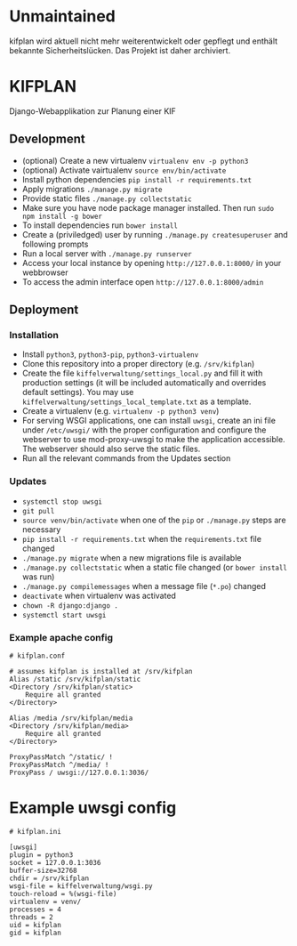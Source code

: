 
# Unmaintained
kifplan wird aktuell nicht mehr weiterentwickelt oder gepflegt und enthält bekannte Sicherheitslücken. Das Projekt ist daher archiviert.

# KIFPLAN

Django-Webapplikation zur Planung einer KIF

## Development

* (optional) Create a new virtualenv `virtualenv env -p python3`
* (optional) Activate vairtualenv `source env/bin/activate`
* Install python dependencies `pip install -r requirements.txt`
* Apply migrations `./manage.py migrate`
* Provide static files `./manage.py collectstatic` 
* Make sure you have node package manager installed. Then run `sudo npm install -g bower`
* To install dependencies run `bower install`
* Create a (priviledged) user by running `./manage.py createsuperuser` and following prompts
* Run a local server with `./manage.py runserver`
* Access your local instance by opening `http://127.0.0.1:8000/` in your webbrowser
* To access the admin interface open `http://127.0.0.1:8000/admin`

## Deployment

### Installation

* Install `python3`, `python3-pip`, `python3-virtualenv`
* Clone this repository into a proper directory (e.g. `/srv/kifplan`)
* Create the file `kiffelverwaltung/settings_local.py` and fill it with production settings (it will be included automatically and overrides default settings). You may use `kiffelverwaltung/settings_local_template.txt` as a template.
* Create a virtualenv (e.g. `virtualenv -p python3 venv`)
* For serving WSGI applications, one can install `uwsgi`, create an ini file under `/etc/uwsgi/` with the proper configuration and configure the webserver to use mod-proxy-uwsgi to make the application accessible. The webserver should also serve the static files.
* Run all the relevant commands from the Updates section

### Updates

* `systemctl stop uwsgi`
* `git pull`
* `source venv/bin/activate` when one of the `pip` or `./manage.py` steps are necessary
* `pip install -r requirements.txt` when the `requirements.txt` file changed
* `./manage.py migrate` when a new migrations file is available
* `./manage.py collectstatic` when a static file changed (or `bower install` was run)
* `./manage.py compilemessages` when a message file (`*.po`) changed
* `deactivate` when virtualenv was activated
* `chown -R django:django .`
* `systemctl start uwsgi`

### Example apache config

```
# kifplan.conf

# assumes kifplan is installed at /srv/kifplan
Alias /static /srv/kifplan/static
<Directory /srv/kifplan/static>
	Require all granted
</Directory>

Alias /media /srv/kifplan/media
<Directory /srv/kifplan/media>
	Require all granted
</Directory>

ProxyPassMatch ^/static/ !
ProxyPassMatch ^/media/ !
ProxyPass / uwsgi://127.0.0.1:3036/
```

# Example uwsgi config

```
# kifplan.ini

[uwsgi]
plugin = python3
socket = 127.0.0.1:3036
buffer-size=32768
chdir = /srv/kifplan
wsgi-file = kiffelverwaltung/wsgi.py
touch-reload = %(wsgi-file)
virtualenv = venv/
processes = 4
threads = 2
uid = kifplan
gid = kifplan
```

